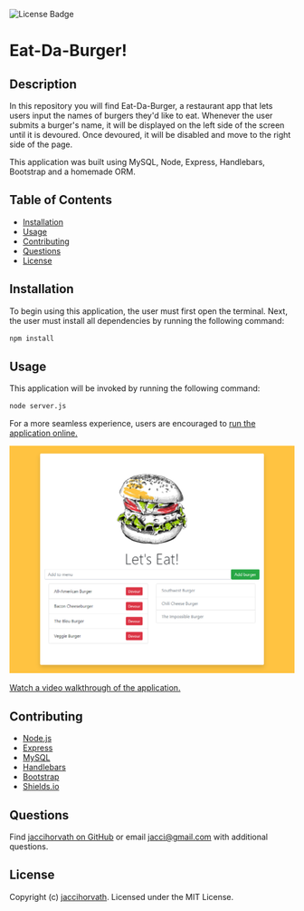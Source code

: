 ![License Badge](https://img.shields.io/github/license/jaccihorvath/burger)
# Eat-Da-Burger!

## Description
In this repository you will find Eat-Da-Burger, a restaurant app that lets users input the names of burgers they'd like to eat. Whenever the user submits a burger's name, it will be displayed on the left side of the screen until it is devoured. Once devoured, it will be disabled and move to the right side of the page.

This application was built using MySQL, Node, Express, Handlebars, Bootstrap and a homemade ORM.

## Table of Contents
* [Installation](#installation)
* [Usage](#usage)
* [Contributing](#contributing)
* [Questions](#questions)
* [License](#license)


## Installation
To begin using this application, the user must first open the terminal. Next, the user must install all dependencies by running the following command:

```bash
npm install
```


## Usage
This application will be invoked by running the following command:

```bash
node server.js
```

For a more seamless experience, users are encouraged to [run the application online.](https://afternoon-brook-95200.herokuapp.com/)

![burger-app](public/assets/img/burger-app.PNG)

[Watch a video walkthrough of the application.](https://drive.google.com/file/d/1nToUxMmQu12wsBK-qmJ5VfjP2udoIgXS/view)


## Contributing
* [Node.js](https://nodejs.org/en/)
* [Express](http://expressjs.com/)
* [MySQL](https://www.npmjs.com/package/mysql)
* [Handlebars](https://handlebarsjs.com/)
* [Bootstrap](https://getbootstrap.com/)
* [Shields.io](https://shields.io/)


## Questions
Find [jaccihorvath on GitHub](https://github.com/jaccihorvath) or email [jacci@gmail.com](mailto:jacci@gmail.com) with additional questions.


## License
Copyright (c) [jaccihorvath](https://github.com/jaccihorvath).
Licensed under the MIT License.
